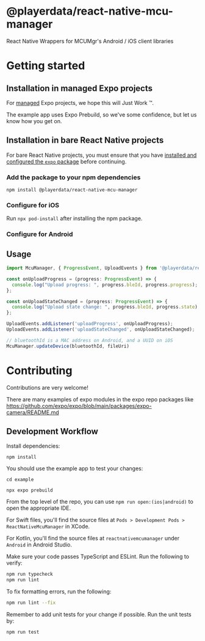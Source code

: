# @playerdata/react-native-mcu-manager

React Native Wrappers for MCUMgr's Android / iOS client libraries

# Getting started

## Installation in managed Expo projects

For [managed](https://docs.expo.dev/archive/managed-vs-bare/) Expo projects,
we hope this will Just Work :tm:.

The example app uses Expo Prebuild, so we've some confidence, but let us know
how you get on.

## Installation in bare React Native projects

For bare React Native projects, you must ensure that you have [installed and configured the `expo` package](https://docs.expo.dev/bare/installing-expo-modules/) before continuing.

### Add the package to your npm dependencies

```
npm install @playerdata/react-native-mcu-manager
```

### Configure for iOS

Run `npx pod-install` after installing the npm package.


### Configure for Android

## Usage
```ts
import McuManager, { ProgressEvent, UploadEvents } from '@playerdata/react-native-mcu-manager';

const onUploadProgress = (progress: ProgressEvent) => {
  console.log("Upload progress: ", progress.bleId, progress.progress);
};

const onUploadStateChanged = (progress: ProgressEvent) => {
  console.log("Upload state change: ", progress.bleId, progress.state);
};

UploadEvents.addListener('uploadProgress', onUploadProgress);
UploadEvents.addListener('uploadStateChanged', onUploadStateChanged);

// bluetoothId is a MAC address on Android, and a UUID on iOS
McuManager.updateDevice(bluetoothId, fileUri)
```

# Contributing

Contributions are very welcome!

There are many examples of expo modules in the expo repo packages like
https://github.com/expo/expo/blob/main/packages/expo-camera/README.md

## Development Workflow

Install dependencies:

```
npm install
```

You should use the example app to test your changes:

```
cd example

npx expo prebuild
```

From the top level of the repo, you can use `npm run open:(ios|android)` to open
the appropriate IDE.

For Swift files, you'll find the source files at `Pods > Development Pods > ReactNativeMcuManager`
in XCode.

For Kotlin, you'll find the source files at `reactnativemcumanager` under `Android` in Android Studio.

Make sure your code passes TypeScript and ESLint. Run the following to verify:

```sh
npm run typecheck
npm run lint
```

To fix formatting errors, run the following:

```sh
npm run lint --fix
```

Remember to add unit tests for your change if possible. Run the unit tests by:

```sh
npm run test
```

